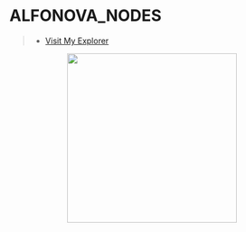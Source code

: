 # ALFONOVA_NODES
>- [Visit My Explorer](https://explorer.alfonova.online)
<p align="center">
  <img height="300" height="auto" src="https://avatars.githubusercontent.com/u/85473027?v=4">
</p>
